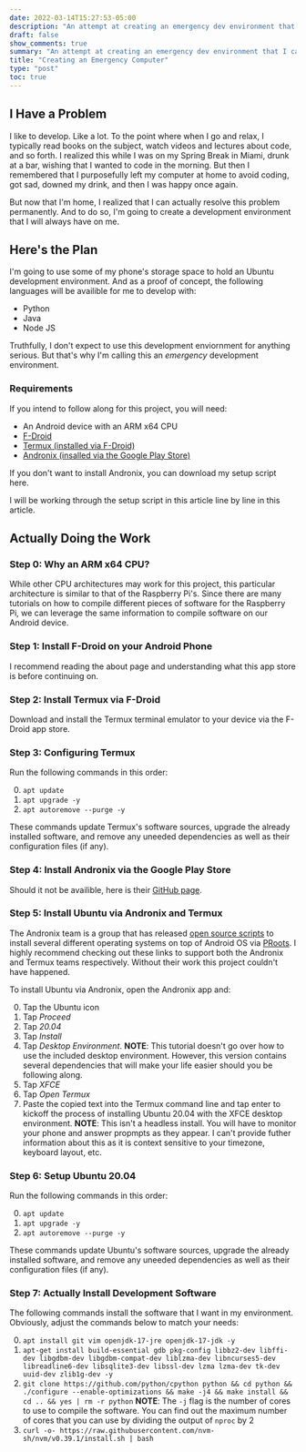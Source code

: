 ```yaml
---
date: 2022-03-14T15:27:53-05:00
description: "An attempt at creating an emergency dev environment that I can utilize anywhere"
draft: false
show_comments: true
summary: "An attempt at creating an emergency dev environment that I can utilize anywhere"
title: "Creating an Emergency Computer"
type: "post"
toc: true
---
```


## I Have a Problem

I like to develop. Like a lot. To the point where when I go and relax, I
typically read books on the subject, watch videos and lectures about code, and
so forth. I realized this while I was on my Spring Break in Miami, drunk at a
bar, wishing that I wanted to code in the morning. But then I remembered that I
purposefully left my computer at home to avoid coding, got sad, downed my drink,
and then I was happy once again.

But now that I'm home, I realized that I can actually resolve this problem
permanently. And to do so, I'm going to create a development environment that
I will always have on me.

## Here's the Plan

I'm going to use some of my phone's storage space to hold an Ubuntu development
environment. And as a proof of concept, the following languages
will be availible for me to develop with:

* Python
* Java
* Node JS

Truthfully, I don't expect to use this development enviornment for anything
serious. But that's why I'm calling this an *emergency* development environment.

### Requirements

If you intend to follow along for this project, you will need:

* An Android device with an ARM x64 CPU
* [F-Droid](https://f-droid.org/)
* [Termux (installed via F-Droid)](https://f-droid.org/en/packages/com.termux/)
* [Andronix (insalled via the Google Play Store)](https://play.google.com/store/apps/details?id=studio.com.techriz.andronix&hl=en_US&gl=US)

If you don't want to install Andronix, you can download my setup script here.

I will be working through the setup script in this article line by line in this
article.

## Actually Doing the Work

### Step 0: Why an ARM x64 CPU?

While other CPU architectures may work for this project, this particular
architecture is similar to that of the Raspberry Pi's. Since there are many
tutorials on how to compile different pieces of software for the Raspberry Pi,
we can leverage the same information to compile software on our Android device.

### Step 1: Install F-Droid on your Android Phone

I recommend reading the about page and understanding what this app store is
before continuing on.

### Step 2: Install Termux via F-Droid

Download and install the Termux terminal emulator to your device via the F-Droid
app store.

### Step 3: Configuring Termux

Run the following commands in this order:

0. `apt update`
1. `apt upgrade -y`
2. `apt autoremove --purge -y`

These commands update Termux's software sources, upgrade the already installed
software, and remove any uneeded dependencies as well as their configuration
files (if any).

### Step 4: Install Andronix via the Google Play Store

Should it not be availible, here is their [GitHub page](https://github.com/AndronixApp).

### Step 5: Install Ubuntu via Andronix and Termux

The Andronix team is a group that has released
[open source scripts](https://github.com/AndronixApp/AndronixOrigin/tree/master/Installer)
to install several different operating systems on top of Android OS via
[PRoots](https://wiki.termux.com/wiki/PRoot). I highly recommend checking out
these links to support both the Andronix and Termux teams respectively. Without
their work this project couldn't have happened.

To install Ubuntu via Andronix, open the Andronix app and:

0. Tap the Ubuntu icon
1. Tap *Proceed*
2. Tap *20.04*
3. Tap *Install*
4. Tap *Desktop Environment*. **NOTE**: This tutorial doesn't go over how to use the
included desktop environment. However, this version contains several
dependencies that will make your life easier should you be following along.
5. Tap *XFCE*
6. Tap *Open Termux*
7. Paste the copied text into the Termux command line and tap enter to kickoff
the process of installing Ubuntu 20.04 with the XFCE desktop environment.
**NOTE**: This isn't a headless install. You will have to monitor your phone and
answer propmpts as they appear. I can't provide futher information about this as
it is context sensitive to your timezone, keyboard layout, etc.

### Step 6: Setup Ubuntu 20.04

Run the following commands in this order:

0. `apt update`
1. `apt upgrade -y`
2. `apt autoremove --purge -y`

These commands update Ubuntu's software sources, upgrade the already installed
software, and remove any uneeded dependencies as well as their configuration
files (if any).

### Step 7: Actually Install Development Software

The following commands install the software that I want in my environment.
Obviously, adjust the commands below to match your needs:

0. `apt install git vim openjdk-17-jre openjdk-17-jdk -y`
1. `apt-get install build-essential gdb pkg-config libbz2-dev libffi-dev libgdbm-dev libgdbm-compat-dev liblzma-dev libncurses5-dev libreadline6-dev libsqlite3-dev libssl-dev lzma lzma-dev tk-dev uuid-dev zlib1g-dev -y`
2. `git clone https://github.com/python/cpython python && cd python && ./configure --enable-optimizations && make -j4 && make install && cd .. && yes | rm -r python`
**NOTE**: The `-j` flag is the number of cores to use to compile the software.
You can find out the maximum number of cores that you can use by dividing
the output of `nproc` by 2
3. `curl -o- https://raw.githubusercontent.com/nvm-sh/nvm/v0.39.1/install.sh | bash`
